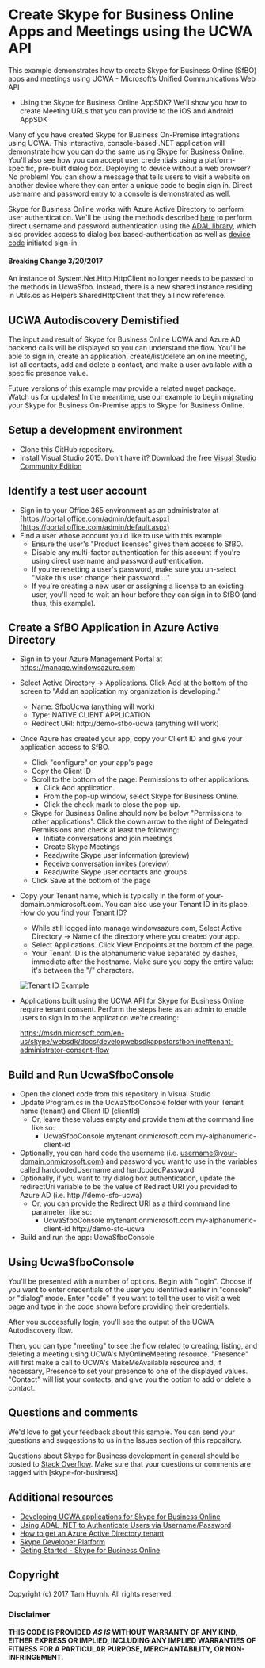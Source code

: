 # Create Skype for Business Online Apps and Meetings using the UCWA API

This example demonstrates how to create Skype for Business Online (SfBO) apps and meetings using UCWA - Microsoft’s Unified Communications Web API

  * Using the Skype for Business Online AppSDK? We'll show you how to create Meeting URLs that you can provide to the iOS and Android AppSDK

Many of you have created Skype for Business On-Premise integrations using UCWA.  This interactive, console-based .NET application will demonstrate how you can do the same using Skype for Business Online.  You'll also see how you can accept user credentials using a platform-specific, pre-built dialog box.  Deploying to device without a web browser?  No problem!  You can show a message that tells users to visit a website on another device where they can enter a unique code to begin sign in.  Direct username and password entry to a console is demonstrated as well.

Skype for Business Online works with Azure Active Directory to perform user authentication.  We'll be using the methods described [here](http://www.cloudidentity.com/blog/2014/07/08/using-adal-net-to-authenticate-users-via-usernamepassword/) to perform direct username and password authentication using the [ADAL library](https://www.nuget.org/packages/Microsoft.IdentityModel.Clients.ActiveDirectory), which also provides access to dialog box based-authentication as well as [device code](www.cloudidentity.com/blog/2015/12/02/new-adal-3-x-previewdevice-profile-linux-and-os-x-sample/) initiated sign-in.

#### Breaking Change 3/20/2017

An instance of System.Net.Http.HttpClient no longer needs to be passed to the methods in UcwaSfbo. Instead, there is a new shared instance residing in Utils.cs as Helpers.SharedHttpClient that they all now reference.  

## UCWA Autodiscovery Demistified

The input and result of Skype for Business Online UCWA and Azure AD backend calls will be displayed so you can understand the flow.  You'll be able to sign in, create an application, create/list/delete an online meeting, list all contacts, add and delete a contact, and make a user available with a specific presence value.

Future versions of this example may provide a related nuget package.  Watch us for updates!   In the meantime, use our example to begin migrating your Skype for Business On-Premise apps to Skype for Business Online.

## Setup a development environment

* Clone this GitHub repository.
* Install Visual Studio 2015.  Don't have it?  Download the free [Visual Studio Community Edition](https://www.visualstudio.com/en-us/products/visual-studio-community-vs.aspx)

## Identify a test user account

* Sign in to your Office 365 environment as an administrator at [https://portal.office.com/admin/default.aspx](https://portal.office.com/admin/default.aspx)
* Find a user whose account you'd like to use with this example
  * Ensure the user's "Product licenses" gives them access to SfBO.  
  * Disable any multi-factor authentication for this account if you're using direct username and password authentication.
  * If you're resetting a user's password, make sure you un-select "Make this user change their password ..."
  * If you're creating a new user or assigning a license to an existing user, you'll need to wait an hour before they can sign in to SfBO (and thus, this example).

## Create a SfBO Application in Azure Active Directory

* Sign in to your Azure Management Portal at https://manage.windowsazure.com
* Select Active Directory -> Applications.  Click Add at the bottom of the screen to "Add an application my organization is developing."
    * Name: SfboUcwa (anything will work)
    * Type: NATIVE CLIENT APPLICATION
    * Redirect URI: http://demo-sfbo-ucwa (anything will work)
* Once Azure has created your app, copy your Client ID and give your application access to SfBO.  
   * Click "configure" on your app's page
   * Copy the Client ID
   * Scroll to the bottom of the page: Permissions to other applications.  
     * Click Add application.  
     * From the pop-up window, select Skype for Business Online.  
     * Click the check mark to close the pop-up.
   * Skype for Business Online should now be below "Permissions to other applications".   Click the down arrow to the right of Delegated Permissions and check at least the following:
     * Initiate conversations and join meetings
     * Create Skype Meetings
     * Read/write Skype user information (preview)
     * Receive conversation invites (preview)
     * Read/write Skype user contacts and groups
   * Click Save at the bottom of the page
* Copy your Tenant name, which is typically in the form of your-domain.onmicrosoft.com.  You can also use your Tenant ID in its place.  How do you find your Tenant ID?
  * While still logged into manage.windowsazure.com, Select Active Directory -> Name of the directory where you created your app.
  * Select Applications.  Click View Endpoints at the bottom of the page.
  * Your Tenant ID is the alphanumeric value separated by dashes, immediate after the hostname.  Make sure you copy the entire value: it's between the "/" characters.
 
 
  ![Tenant ID Example](https://raw.githubusercontent.com/OfficeDev/TrainingContent/master/O3653/O3653-8%20Deep%20Dive%20into%20the%20Office%20365%20Unified%20API/Images/Figure04.png)
   
   
* Applications built using the UCWA API for Skype for Business Online require tenant consent.  Perform the steps here as an admin to enable users to sign in to the application we're creating:
   
   https://msdn.microsoft.com/en-us/skype/websdk/docs/developwebsdkappsforsfbonline#tenant-administrator-consent-flow
  
## Build and Run UcwaSfboConsole

* Open the cloned code from this repository in Visual Studio
* Update Program.cs in the UcwaSfboConsole folder with your Tenant name (tenant) and Client ID (clientId) 
  * Or, leave these values empty and provide them at the command line like so: 
    * UcwaSfboConsole mytenant.onmicrosoft.com my-alphanumeric-client-id
* Optionally, you can hard code the username (i.e. username@your-domain.onmicrosoft.com) and password you want to use in the variables called hardcodedUsername and hardcodedPassword
* Optionally, if you want to try dialog box authentication, update the redirectUri variable to be the value of Redirect URI you provided to Azure AD (i.e. http://demo-sfo-ucwa)
  * Or, you can provide the Redirect URI as a third command line parameter, like so:
    * UcwaSfboConsole mytenant.onmicrosoft.com my-alphanumeric-client-id http://demo-sfo-ucwa
* Build and run the app: UcwaSfboConsole

## Using UcwaSfboConsole
 
You'll be presented with a number of options.  Begin with "login".  Choose if you want to enter credentials of the user you identified earlier in "console" or "dialog" mode.  Enter "code" if you want to tell the user to visit a web page and type in the code shown before providing their credentials.

After you successfully login, you'll see the output of the UCWA Autodiscovery flow.
 
Then, you can type "meeting" to see the flow related to creating, listing, and deleting a meeting using UCWA's MyOnlineMeeting resource.  "Presence" will first make a call to UCWA's MakeMeAvailable resource and, if necessary, Presence to set your presence to one of the displayed values.  "Contact" will list your contacts, and give you the option to add or delete a contact.

## Questions and comments

We'd love to get your feedback about this sample. You can send your questions and suggestions to us in the Issues section of this repository.

Questions about Skype for Business development in general should be posted to [Stack Overflow](http://stackoverflow.com/questions/tagged/skype-for-business). Make sure that your questions or comments are tagged with [skype-for-business].

## Additional resources

* [Developing UCWA applications for Skype for Business Online](https://msdn.microsoft.com/en-us/skype/ucwa/developingucwaapplicationsforsfbonline)
* [Using ADAL .NET to Authenticate Users via Username/Password](http://www.cloudidentity.com/blog/2014/07/08/using-adal-net-to-authenticate-users-via-usernamepassword/)
* [How to get an Azure Active Directory tenant](https://azure.microsoft.com/en-us/documentation/articles/active-directory-howto-tenant/)
* [Skype Developer Platform](https://dev.office.com/skype)
* [Geting Started - Skype for Business Online](https://dev.office.com/skype/getting-started)

## Copyright

Copyright (c) 2017 Tam Huynh. All rights reserved. 


### Disclaimer ###
**THIS CODE IS PROVIDED *AS IS* WITHOUT WARRANTY OF ANY KIND, EITHER EXPRESS OR IMPLIED, INCLUDING ANY IMPLIED WARRANTIES OF FITNESS FOR A PARTICULAR PURPOSE, MERCHANTABILITY, OR NON-INFRINGEMENT.**
